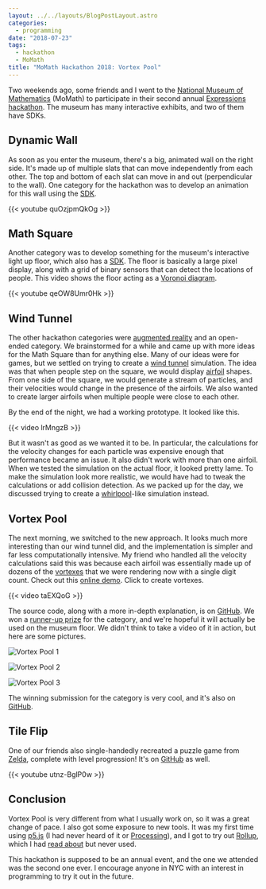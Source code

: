 ```yaml
---
layout: ../../layouts/BlogPostLayout.astro
categories:
  - programming
date: "2018-07-23"
tags:
  - hackathon
  - MoMath
title: "MoMath Hackathon 2018: Vortex Pool"
---
```


Two weekends ago, some friends and I went to the [National Museum of
Mathematics](https://momath.org/) (MoMath) to participate in their second
annual [Expressions hackathon](http://hackathon.momath.org/). The museum has
many interactive exhibits, and two of them have SDKs.

## Dynamic Wall

As soon as you enter the museum, there's a big, animated wall on the right
side. It's made up of multiple slats that can move independently from each
other. The top and bottom of each slat can move in and out (perpendicular to
the wall). One category for the hackathon was to develop an animation for this
wall using the [SDK](https://github.com/momath/dynamic-wall).

{{< youtube quOzjpmQkOg >}}

## Math Square

Another category was to develop something for the museum's interactive light up
floor, which also has a [SDK](https://github.com/momath/math-square). The floor
is basically a large pixel display, along with a grid of binary sensors that
can detect the locations of people. This video shows the floor acting as a
[Voronoi diagram](https://en.wikipedia.org/wiki/Voronoi_diagram).

{{< youtube qeOW8Umr0Hk >}}

## Wind Tunnel

The other hackathon categories were [augmented
reality](https://en.wikipedia.org/wiki/Augmented_reality) and an open-ended
category. We brainstormed for a while and came up with more ideas for the Math
Square than for anything else. Many of our ideas were for games, but we settled
on trying to create a [wind tunnel](https://en.wikipedia.org/wiki/Wind_tunnel)
simulation. The idea was that when people step on the square, we would display
[airfoil](https://en.wikipedia.org/wiki/Airfoil) shapes. From one side of the
square, we would generate a stream of particles, and their velocities would
change in the presence of the airfoils. We also wanted to create larger
airfoils when multiple people were close to each other.

By the end of the night, we had a working prototype. It looked like this.

{{< video lrMngzB >}}

But it wasn't as good as we wanted it to be. In particular, the calculations
for the velocity changes for each particle was expensive enough that
performance became an issue. It also didn't work with more than one airfoil.
When we tested the simulation on the actual floor, it looked pretty lame. To
make the simulation look more realistic, we would have had to tweak the
calculations or add collision detection. As we packed up for the day, we
discussed trying to create a
[whirlpool](https://en.wikipedia.org/wiki/Whirlpool)-like simulation instead.

## Vortex Pool

The next morning, we switched to the new approach. It looks much more
interesting than our wind tunnel did, and the implementation is simpler and far
less computationally intensive. My friend who handled all the velocity
calculations said this was because each airfoil was essentially made up of
dozens of the [vortexes](https://en.wikipedia.org/wiki/Vortex) that we were
rendering now with a single digit count. Check out this [online
demo](https://katbug.github.io/momath-vortexpool/). Click to create vortexes.

{{< video taEXQoG >}}

The source code, along with a more in-depth explanation, is on
[GitHub](https://github.com/katbug/momath-vortexpool). We won a [runner-up
prize](http://hackathon.momath.org/showcase/) for the category, and we're
hopeful it will actually be used on the museum floor. We didn't think to take a
video of it in action, but here are some pictures.

![Vortex Pool 1](https://i.imgur.com/tdHwdwE.jpg)

![Vortex Pool 2](https://i.imgur.com/L4wXAYG.jpg)

![Vortex Pool 3](https://i.imgur.com/IwNWj3F.jpg)

The winning submission for the category is very cool, and it's also on
[GitHub](https://github.com/jlam55555/howitfeelstochew6gum/tree/master/Spirographs%20of%20Venus%20--%20Math%20Square).

## Tile Flip

One of our friends also single-handedly recreated a puzzle game from
[Zelda](https://en.wikipedia.org/wiki/The_Legend_of_Zelda), complete with level
progression! It's on [GitHub](https://github.com/bishpls/tile-flip) as well.

{{< youtube utnz-BglP0w >}}

## Conclusion

Vortex Pool is very different from what I usually work on, so it was a great
change of pace. I also got some exposure to new tools. It was my first time
using [p5.js](https://p5js.org/) (I had never heard of it or
[Processing](https://processing.org/)), and I got to try out
[Rollup](https://rollupjs.org/), which I had [read
about](https://medium.com/webpack/webpack-and-rollup-the-same-but-different-a41ad427058c)
but never used.

This hackathon is supposed to be an annual event, and the one we attended was
the second one ever. I encourage anyone in NYC with an interest in programming
to try it out in the future.
